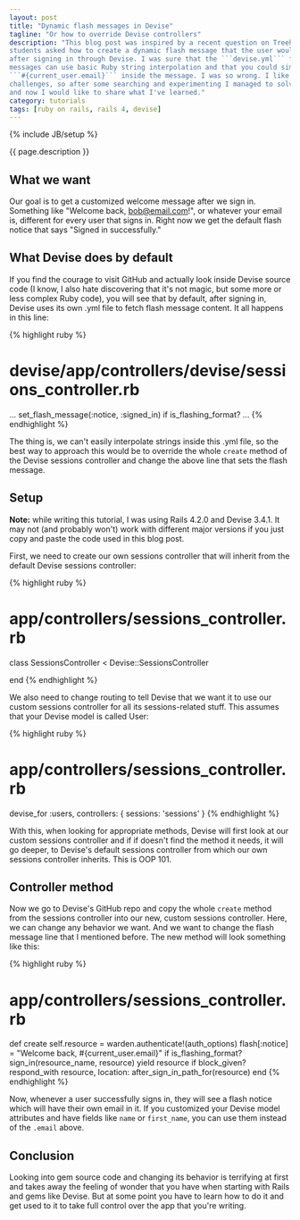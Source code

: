 ```yaml
---
layout: post
title: "Dynamic flash messages in Devise"
tagline: "Or how to override Devise controllers"
description: "This blog post was inspired by a recent question on Treehouse forum. One of the
students asked how to create a dynamic flash message that the user would see
after signing in through Devise. I was sure that the ```devise.yml``` file's
messages can use basic Ruby string interpolation and that you could simply put
```#{current_user.email}``` inside the message. I was so wrong. I like
challenges, so after some searching and experimenting I managed to solve this
and now I would like to share what I've learned."
category: tutorials
tags: [ruby on rails, rails 4, devise]
---
```

{% include JB/setup %}

{{ page.description }}
<!--break-->

<h2>What we want</h2>

Our goal is to get a customized welcome message after we sign in. Something like
"Welcome back, bob@email.com!", or whatever your email is, different for every
user that signs in. Right now we get the default flash notice that says "Signed
in successfully."

<h2>What Devise does by default</h2>

If you find the courage to visit GitHub and actually look inside Devise source
code (I know, I also hate discovering that it's not magic, but some more or less
complex Ruby code), you will see that by default, after signing in, Devise uses
its own .yml file to fetch flash message content. It all happens in this line:

{% highlight ruby %}
# devise/app/controllers/devise/sessions_controller.rb
...
set_flash_message(:notice, :signed_in) if is_flashing_format?
...
{% endhighlight %}

The thing is, we can't easily interpolate strings inside this .yml file, so the
best way to approach this would be to override the whole ```create``` method of
the Devise sessions controller and change the above line that sets the flash
message.

<h2>Setup</h2>

<strong>Note:</strong> while writing this tutorial, I was using Rails 4.2.0 and
Devise 3.4.1. It may not (and probably won't) work with different major versions
if you just copy and paste the code used in this blog post.

First, we need to create our own sessions controller that will inherit from the
default Devise sessions controller:

{% highlight ruby %}
# app/controllers/sessions_controller.rb
class SessionsController < Devise::SessionsController

end
{% endhighlight %}

We also need to change routing to tell Devise that we want it to use our custom
sessions controller for all its sessions-related stuff. This assumes that your
Devise model is called User:

{% highlight ruby %}
# app/controllers/sessions_controller.rb
devise_for :users, controllers: { sessions: 'sessions' }
{% endhighlight %}

With this, when looking for appropriate methods, Devise will first look at our
custom sessions controller and if if doesn't find the method it needs, it will
go deeper, to Devise's default sessions controller from which our own sessions
controller inherits. This is OOP 101.

<h2>Controller method</h2>

Now we go to Devise's GitHub repo and copy the whole ```create``` method from
the sessions controller into our new, custom sessions controller. Here, we can
change any behavior we want. And we want to change the flash message line that
I mentioned before. The new method will look something like this:

{% highlight ruby %}
# app/controllers/sessions_controller.rb
  def create
    self.resource = warden.authenticate!(auth_options)
    flash[:notice] = "Welcome back, #{current_user.email}" if is_flashing_format?
    sign_in(resource_name, resource)
    yield resource if block_given?
    respond_with resource, location: after_sign_in_path_for(resource)
  end
{% endhighlight %}

Now, whenever a user successfully signs in, they will see a flash notice which
will have their own email in it. If you customized your Devise model attributes
and have fields like ```name``` or ```first_name```, you can use them instead of
the ```.email``` above.

<h2>Conclusion</h2>

Looking into gem source code and changing its behavior is terrifying at first
and takes away the feeling of wonder that you have when starting with Rails and
gems like Devise. But at some point you have to learn how to do it and get used
to it to take full control over the app that you're writing.
